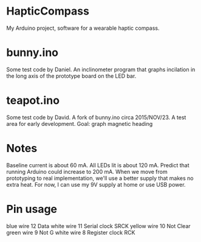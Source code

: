 # HapticCompass
My Arduino project, software for a wearable haptic compass.

# bunny.ino
Some test code by Daniel. An inclinometer program that graphs incilation in the long axis of the prototype board on the LED bar.

# teapot.ino
Some test code by David. A fork of bunny.ino circa 2015/NOV/23. A test area for early development. Goal: graph magnetic heading

# Notes
Baseline current is about 60 mA.
All LEDs lit is about 120 mA.
Predict that running Arduino could increase to 200 mA.
When we move from prototyping to real implementation, we'll use a better supply that makes no extra heat.
For now, I can use my 9V supply at home or use USB power.

# Pin usage
blue wire    12  Data
white wire   11  Serial clock SRCK
yellow wire  10  Not Clear 
green wire    9  Not G
white wire    8  Register clock RCK  
